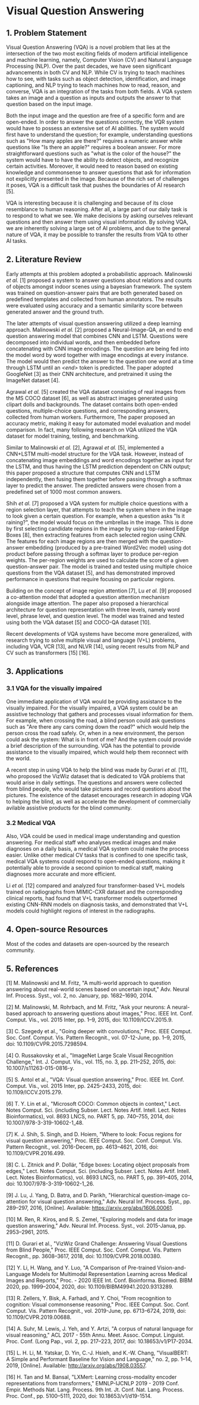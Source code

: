 # Visual Question Answering

## 1. Problem Statement

Visual Question Answering (VQA) is a novel problem that lies at the intersection of the two most exciting fields of modern artificial intelligence and machine learning, namely, Computer Vision (CV) and Natural Language Processing (NLP). Over the past decades, we have seen significant advancements in both CV and NLP. While CV is trying to teach machines how to see, with tasks such as object detection, identification, and image captioning, and NLP trying to teach machines how to read, reason, and converse, VQA is an integration of the tasks from both fields. A VQA system takes an image and a question as inputs and outputs the answer to that question based on the input image. 

Both the input image and the question are free of a specific form and are open-ended. In order to answer the questions correctly, the VQR system would have to possess an extensive set of AI abilities. The system would first have to understand the question; for example, understanding questions such as "How many apples are there?" requires a numeric answer while questions like "Is there an apple?" requires a boolean answer. For more straightforward questions such as "what is the color of the house?" the system would have to have the ability to detect objects, and recognize certain activities. Moreover, it would need to reason based on existing knowledge and commonsense to answer questions that ask for information not explicitly presented in the image. Because of the rich set of challenges it poses, VQA is a difficult task that pushes the boundaries of AI research [5]. 

VQA is interesting because it is challenging and because of its close resemblance to human reasoning. After all, a large part of our daily task is to respond to what we see. We make decisions by asking ourselves relevant questions and then answer them using visual information. By solving VQA, we are inherently solving a large set of AI problems, and due to the general nature of VQA, it may be possible to transfer the results from VQA to other AI tasks.

## 2. Literature Review

Early attempts at this problem adopted a probabilistic approach. Malinowski *et al.* [1] proposed a system to answer questions about relations and counts of objects amongst indoor scenes using a bayesian framework. The system was trained on question-answer pairs that are both generated based on predefined templates and collected from human annotators. The results were evaluated using accuracy and a semantic similarity score between generated answer and the ground truth. 

The later attempts of visual question answering utilized a deep learning approach. Malinowski *et al.* [2] proposed a Neural-Image-QA, an end to end question answering model that combines CNN and LSTM. Questions were decomposed into individual words, and then embedded before concatenating with CNN image encodings. The question are being fed into the model word by word together with image encodings at every instance. The model would then predict the answer to the question one word at a time through LSTM until an *\<end\>* token is predicted. The paper adopted GoogleNet [3] as their CNN architecture, and pretrained it using the ImageNet dataset [4].

Agrawal *et al.* [5] created the VQA dataset consisting of real images from the MS COCO dataset [6], as well as abstract images generated using clipart dolls and backgrounds. The dataset contains both open-ended questions, multiple-choice questions, and corresponding answers, collected from human workers. Furthermore, The paper proposed an accuracy metric, making it easy for automated model evaluation and model comparison. In fact, many following research on VQA utilized the VQA dataset for model training, testing, and benchmarking.

Similar to Malinowski *et al.* [2], Agrawal *et al.* [5], implemented a CNN+LSTM multi-model structure for the VQA task. However, instead of concatenating image embeddings and word encodings together as input for the LSTM, and thus having the LSTM prediction dependent on CNN output; this paper proposed a structure that computes CNN and LSTM independently, then fusing them together before passing through a softmax layer to predict the answer. The predicted answers were chosen from a predefined set of 1000 most common answers. 

Shih *et al.* [7] proposed a VQA system for multiple choice questions with a region selection layer, that attempts to teach the system where in the image to look given a certain question. For example, when a question asks "Is it raining?", the model would focus on the umbrellas in the image. This is done by first selecting candidate regions in the image by using top-ranked Edge Boxes [8], then extracting features from each selected region using CNN. The features for each image regions are then merged with the question-answer embedding (produced by a pre-trained Word2Vec model) using dot product before passing through a softmax layer to produce per-region weights. The per-region weights are used to calculate the score of a given question-answer pair. The model is trained and tested using multiple choice questions from the VQA dataset [5], and has demonstrated improved performance in questions that require focusing on particular regions.

Building on the concept of image region attention [7], Lu *et al.* [9] proposed a co-attention model that adopted a question attention mechanism alongside image attention. The paper also proposed a hierarchical architecture for question representation with three levels, namely word level, phrase level, and question level. The model was trained and tested using both the VQA dataset [5] and COCO-QA dataset [10].

Recent developments of VQA systems have become more generalized, with research trying to solve multiple visual and language (V+L) problems, including VQA, VCR [13], and NLVR [14], using recent results from NLP and CV such as transformers [15] [16].


## 3. Applications

### 3.1 VQA for the visually impaired
One immediate application of VQA would be providing assistance to the visually impaired. For the visually impaired, a VQA system could be an assistive technology that gathers and processes visual information for them. For example, when crossing the road, a blind person could ask questions such as "Are there any cars coming down the road?" which would help the person cross the road safely. Or, when in a new environment, the person could ask the system: What is in front of me? And the system could provide a brief description of the surrounding. VQA has the potential to provide assistance to the visually impaired, which would help them reconnect with the world. 

A recent step in using VQA to help the blind was made by Gurari *et al.* [11], who proposed the VizWiz dataset that is dedicated to VQA problems that would arise in daily settings. The questions and answers were collected from blind people, who would take pictures and record questions about the pictures. The existence of the dataset encourages research in adoping VQA to helping the blind, as well as accelerate the development of commercially avilable assistive products for the blind community.

### 3.2 Medical VQA
Also, VQA could be used in medical image understanding and question answering. For medical staff who analyses medical images and make diagnoses on a daily basis, a medical VQA system could make the process easier. Unlike other medical CV tasks that is confined to one specific task, medical VQA systems could respond to open-ended questions, making it potentially able to provide a second opinion to medical staff, making diagnoses more accurate and more efficient. 

Li *et al.* [12] compared and analyzed four transformer-based V+L models trained on radiographs from MIMIC-CXR dataset and the corresponding clinical reports, had found that V+L transformer models outperformed existing CNN-RNN models on diagnosis tasks, and demonstrated that V+L models could highlight regions of interest in the radiographs.

## 4. Open-source Resources

Most of the codes and datasets are open-sourced by the research community. 

## 5. References

[1] M. Malinowski and M. Fritz, "A multi-world approach to question answering about real-world scenes based on uncertain input," Adv. Neural Inf. Process. Syst., vol. 2, no. January, pp. 1682–1690, 2014.

[2] M. Malinowski, M. Rohrbach, and M. Fritz, "Ask your neurons: A neural-based approach to answering questions about images," Proc. IEEE Int. Conf. Comput. Vis., vol. 2015 Inter, pp. 1–9, 2015, doi: 10.1109/ICCV.2015.9.

[3] C. Szegedy et al., "Going deeper with convolutions," Proc. IEEE Comput. Soc. Conf. Comput. Vis. Pattern Recognit., vol. 07-12-June, pp. 1–9, 2015, doi: 10.1109/CVPR.2015.7298594.

[4] O. Russakovsky et al., "ImageNet Large Scale Visual Recognition Challenge," Int. J. Comput. Vis., vol. 115, no. 3, pp. 211–252, 2015, doi: 10.1007/s11263-015-0816-y.

[5] S. Antol et al., "VQA: Visual question answering," Proc. IEEE Int. Conf. Comput. Vis., vol. 2015 Inter, pp. 2425–2433, 2015, doi: 10.1109/ICCV.2015.279.

[6] T. Y. Lin et al., "Microsoft COCO: Common objects in context," Lect. Notes Comput. Sci. (including Subser. Lect. Notes Artif. Intell. Lect. Notes Bioinformatics), vol. 8693 LNCS, no. PART 5, pp. 740–755, 2014, doi: 10.1007/978-3-319-10602-1_48.

[7] K. J. Shih, S. Singh, and D. Hoiem, "Where to look: Focus regions for visual question answering," Proc. IEEE Comput. Soc. Conf. Comput. Vis. Pattern Recognit., vol. 2016-Decem, pp. 4613–4621, 2016, doi: 10.1109/CVPR.2016.499.

[8] C. L. Zitnick and P. Dollár, "Edge boxes: Locating object proposals from edges," Lect. Notes Comput. Sci. (including Subser. Lect. Notes Artif. Intell. Lect. Notes Bioinformatics), vol. 8693 LNCS, no. PART 5, pp. 391–405, 2014, doi: 10.1007/978-3-319-10602-1_26.

[9] J. Lu, J. Yang, D. Batra, and D. Parikh, "Hierarchical question-image co-attention for visual question answering," Adv. Neural Inf. Process. Syst., pp. 289–297, 2016, [Online]. Available: https://arxiv.org/abs/1606.00061.

[10] M. Ren, R. Kiros, and R. S. Zemel, "Exploring models and data for image question answering," Adv. Neural Inf. Process. Syst., vol. 2015-Janua, pp. 2953–2961, 2015.

[11] D. Gurari et al., "VizWiz Grand Challenge: Answering Visual Questions from Blind People," Proc. IEEE Comput. Soc. Conf. Comput. Vis. Pattern Recognit., pp. 3608–3617, 2018, doi: 10.1109/CVPR.2018.00380.

[12] Y. Li, H. Wang, and Y. Luo, "A Comparison of Pre-trained Vision-and-Language Models for Multimodal Representation Learning across Medical Images and Reports," Proc. - 2020 IEEE Int. Conf. Bioinforma. Biomed. BIBM 2020, pp. 1999–2004, 2020, doi: 10.1109/BIBM49941.2020.9313289.

[13] R. Zellers, Y. Bisk, A. Farhadi, and Y. Choi, "From recognition to cognition: Visual commonsense reasoning," Proc. IEEE Comput. Soc. Conf. Comput. Vis. Pattern Recognit., vol. 2019-June, pp. 6713–6724, 2019, doi: 10.1109/CVPR.2019.00688.

[14] A. Suhr, M. Lewis, J. Yeh, and Y. Artzi, "A corpus of natural language for visual reasoning," ACL 2017 - 55th Annu. Meet. Assoc. Comput. Linguist. Proc. Conf. (Long Pap., vol. 2, pp. 217–223, 2017, doi: 10.18653/v1/P17-2034.

[15] L. H. Li, M. Yatskar, D. Yin, C.-J. Hsieh, and K.-W. Chang, "VisualBERT: A Simple and Performant Baseline for Vision and Language," no. 2, pp. 1–14, 2019, [Online]. Available: http://arxiv.org/abs/1908.03557.

[16] H. Tan and M. Bansal, "LXMert: Learning cross-modality encoder representations from transformers," EMNLP-IJCNLP 2019 - 2019 Conf. Empir. Methods Nat. Lang. Process. 9th Int. Jt. Conf. Nat. Lang. Process. Proc. Conf., pp. 5100–5111, 2020, doi: 10.18653/v1/d19-1514.